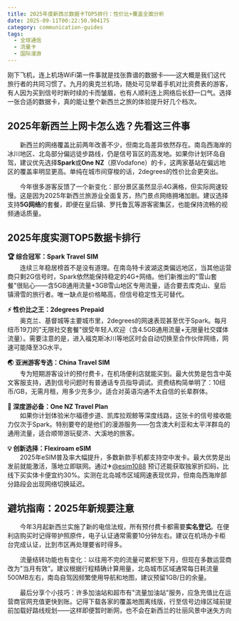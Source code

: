 ```yaml
---
title: 2025年度新西兰数据卡TOP5排行：性价比+覆盖全面分析
date: 2025-09-11T00:22:50.904175
category: communication-guides
tags:
  - 全球通信
  - 流量卡
  - 国际漫游
---
```


刚下飞机，连上机场WiFi第一件事就是找张靠谱的数据卡——这大概是我们这代旅行者的共同习惯了。九月的奥克兰机场，随处可见举着手机对比资费表的游客，有人因为买到信号时断时续的卡而皱眉，也有人顺利连上网络后长舒一口气。选择一张合适的数据卡，真的能让整个新西兰之旅的体验提升好几个档次。

## 2025年新西兰上网卡怎么选？先看这三件事

　　新西兰的网络覆盖比前两年改善不少，但南北岛差异依然存在。南岛西海岸的冰川地区、北岛部分偏远徒步路线，仍是信号盲区的高发地。如果你计划环岛自驾，建议优先选择**Spark**或**One NZ**（原Vodafone）的卡，这两家基站在偏远地区的覆盖率明显更高。单纯在城市间穿梭的话，2degrees的性价比会更突出。

　　今年很多游客反馈了一个新变化：部分景区虽然显示4G满格，但实际网速较慢。这是因为2025年新西兰旅游业全面复苏，热门景点网络拥堵加剧。建议选择支持**5G网络**的套餐，即便在皇后镇、罗托鲁瓦等游客密集区，也能保持流畅的视频通话质量。

## 2025年度实测TOP5数据卡排行

**🏆 综合冠军：Spark Travel SIM**  
　　连续三年稳居榜首不是没有道理。在南岛特卡波湖这类偏远地区，当其他运营商只剩2G信号时，Spark依然能保持稳定的4G+网络。他们新推出的"雪山套餐"很贴心——含5GB通用流量+3GB雪山地区专用流量，适合要去库克山、皇后镇滑雪的旅行者。唯一缺点是价格略高，但信号稳定性无可替代。

**⚡ 性价比之王：2degrees Prepaid**  
　　奥克兰、基督城等主要城市里，2degrees的网速表现甚至优于Spark。每月纽币19刀的"无限社交套餐"很受年轻人欢迎（含4.5GB通用流量+无限量社交媒体流量）。需要注意的是，进入福克斯冰川等地区时会自动切换至合作伙伴网络，网速可能降至3G水平。

**🌏 亚洲游客专选：China Travel SIM**  
　　专为短期游客设计的预付费卡，在机场便利店就能买到。最大优势是包含中英文客服支持，遇到信号问题时有普通话专员指导调试。资费结构简单明了：10纽币/GB，无需月租，用多少充多少。适合对英语沟通不太自信的长辈群体。

**📶 深度游必备：One NZ Travel Plan**  
　　如果你计划体验米尔福德步道、凯库拉观鲸等深度线路，这张卡的信号接收能力仅次于Spark。特别要夸的是他们的漫游服务——包含澳大利亚和太平洋群岛的通用流量，适合顺带游玩斐济、大溪地的旅客。

**💡 创新选择：Flexiroam eSIM**  
　　2025年eSIM普及率大幅提升，多数新款手机都支持空中发卡。最大优势是出发前就能激活，落地立即联网。通过✈[@esim1088](https://t.me/s/esim1088) 预订还能获取独家折扣码，比线下买实体卡便宜约30%。实测在北岛城市区域网速表现优异，但南岛西海岸部分路段会出现网络切换延迟。

## 避坑指南：2025年新规要注意

　　今年3月起新西兰实施了新的电信法规，所有预付费卡都需要**实名登记**。在便利店购买时记得带护照原件，电子认证通常需要10分钟左右。建议在机场办卡柜台完成认证，比到市区再处理要省时得多。

　　流量结转功能也有变化：以往用不完的流量可累积至下月，但现在多数运营商改为"当月有效"。建议根据行程精确计算用量，北岛城市区域通常每日耗流量500MB左右，南岛自驾因频繁使用导航和地图，建议预留1GB/日的余量。

　　最后分享个小技巧：许多加油站和超市有"流量加油站"服务，应急充值比在运营商官网充值更快到账。记得下载各家的覆盖地图离线版，行至信号边缘区域前提前加载好路线规划——这样即便暂时断网，也不会在新西兰的壮丽风景中迷失方向